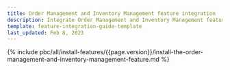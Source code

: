 ```yaml
---
title: Order Management and Inventory Management feature integration
description: Integrate Order Management and Inventory Management features into your project
template: feature-integration-guide-template
last_updated: Feb 8, 2023
---
```


{% include pbc/all/install-features/{{page.version}}/install-the-order-management-and-inventory-management-feature.md %} <!-- To edit, see /_includes/pbc/all/install-features/202304.0/install-the-order-management-and-inventory-management-feature.md -->